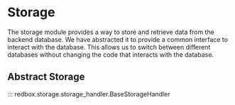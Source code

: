 # Storage

The storage module provides a way to store and retrieve data from the backend database. We have abstracted it to provide a common interface to interact with the database. This allows us to switch between different databases without changing the code that interacts with the database.

## Abstract Storage

::: redbox.storage.storage_handler.BaseStorageHandler
